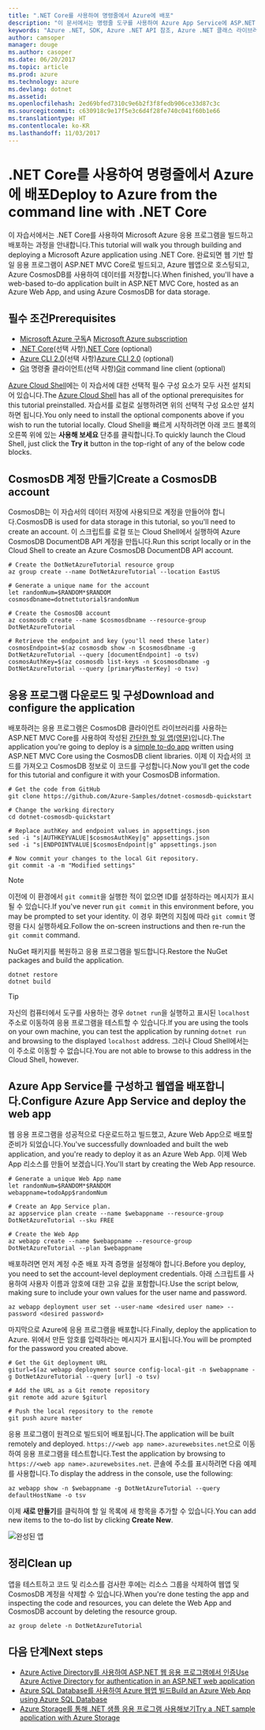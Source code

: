 ```yaml
---
title: ".NET Core를 사용하여 명령줄에서 Azure에 배포"
description: "이 문서에서는 명령줄 도구를 사용하여 Azure App Service에 ASP.NET Core 응용 프로그램을 배포하는 방법을 설명합니다."
keywords: "Azure .NET, SDK, Azure .NET API 참조, Azure .NET 클래스 라이브러리"
author: camsoper
manager: douge
ms.author: casoper
ms.date: 06/20/2017
ms.topic: article
ms.prod: azure
ms.technology: azure
ms.devlang: dotnet
ms.assetid: 
ms.openlocfilehash: 2ed69bfed7310c9e6b2f3f8fedb906ce33d87c3c
ms.sourcegitcommit: c630918c9e17f5e3c6d4f28fe740c041f60b1e66
ms.translationtype: HT
ms.contentlocale: ko-KR
ms.lasthandoff: 11/03/2017
---
```

# <a name="deploy-to-azure-from-the-command-line-with-net-core"></a><span data-ttu-id="139bf-104">.NET Core를 사용하여 명령줄에서 Azure에 배포</span><span class="sxs-lookup"><span data-stu-id="139bf-104">Deploy to Azure from the command line with .NET Core</span></span>

<span data-ttu-id="139bf-105">이 자습서에서는 .NET Core를 사용하여 Microsoft Azure 응용 프로그램을 빌드하고 배포하는 과정을 안내합니다.</span><span class="sxs-lookup"><span data-stu-id="139bf-105">This tutorial will walk you through building and deploying a Microsoft Azure application using .NET Core.</span></span>  <span data-ttu-id="139bf-106">완료되면 웹 기반 할 일 응용 프로그램이 ASP.NET MVC Core로 빌드되고, Azure 웹앱으로 호스팅되고, Azure CosmosDB를 사용하여 데이터를 저장합니다.</span><span class="sxs-lookup"><span data-stu-id="139bf-106">When finished, you'll have a web-based to-do application built in ASP.NET MVC Core, hosted as an Azure Web App, and using Azure CosmosDB for data storage.</span></span>

## <a name="prerequisites"></a><span data-ttu-id="139bf-107">필수 조건</span><span class="sxs-lookup"><span data-stu-id="139bf-107">Prerequisites</span></span>

* <span data-ttu-id="139bf-108">[Microsoft Azure 구독](https://azure.microsoft.com/free/)</span><span class="sxs-lookup"><span data-stu-id="139bf-108">A [Microsoft Azure subscription](https://azure.microsoft.com/free/)</span></span>
* <span data-ttu-id="139bf-109">[.NET Core](https://www.microsoft.com/net/download/core)(선택 사항)</span><span class="sxs-lookup"><span data-stu-id="139bf-109">[.NET Core](https://www.microsoft.com/net/download/core) (optional)</span></span>
* <span data-ttu-id="139bf-110">[Azure CLI 2.0](/cli/azure/install-az-cli2)(선택 사항)</span><span class="sxs-lookup"><span data-stu-id="139bf-110">[Azure CLI 2.0](/cli/azure/install-az-cli2) (optional)</span></span>
* <span data-ttu-id="139bf-111">[Git](https://www.git-scm.com/) 명령줄 클라이언트(선택 사항)</span><span class="sxs-lookup"><span data-stu-id="139bf-111">[Git](https://www.git-scm.com/) command line client (optional)</span></span>

<span data-ttu-id="139bf-112">[Azure Cloud Shell](/azure/cloud-shell/)에는 이 자습서에 대한 선택적 필수 구성 요소가 모두 사전 설치되어 있습니다.</span><span class="sxs-lookup"><span data-stu-id="139bf-112">The [Azure Cloud Shell](/azure/cloud-shell/) has all of the optional prerequisites for this tutorial preinstalled.</span></span>  <span data-ttu-id="139bf-113">자습서를 로컬로 실행하려면 위의 선택적 구성 요소만 설치하면 됩니다.</span><span class="sxs-lookup"><span data-stu-id="139bf-113">You only need to install the optional components above if you wish to run the tutorial locally.</span></span>  <span data-ttu-id="139bf-114">Cloud Shell을 빠르게 시작하려면 아래 코드 블록의 오른쪽 위에 있는 **사용해 보세요** 단추를 클릭합니다.</span><span class="sxs-lookup"><span data-stu-id="139bf-114">To quickly launch the Cloud Shell, just click the **Try it** button in the top-right of any of the below code blocks.</span></span>

## <a name="create-a-cosmosdb-account"></a><span data-ttu-id="139bf-115">CosmosDB 계정 만들기</span><span class="sxs-lookup"><span data-stu-id="139bf-115">Create a CosmosDB account</span></span>

<span data-ttu-id="139bf-116">CosmosDB는 이 자습서의 데이터 저장에 사용되므로 계정을 만들어야 합니다.</span><span class="sxs-lookup"><span data-stu-id="139bf-116">CosmosDB is used for data storage in this tutorial, so you'll need to create an account.</span></span>  <span data-ttu-id="139bf-117">이 스크립트를 로컬 또는 Cloud Shell에서 실행하여 Azure CosmosDB DocumentDB API 계정을 만듭니다.</span><span class="sxs-lookup"><span data-stu-id="139bf-117">Run this script locally or in the Cloud Shell to create an Azure CosmosDB DocumentDB API account.</span></span>

```azurecli-interactive
# Create the DotNetAzureTutorial resource group
az group create --name DotNetAzureTutorial --location EastUS

# Generate a unique name for the account
let randomNum=$RANDOM*$RANDOM
cosmosdbname=dotnettutorial$randomNum

# Create the CosmosDB account
az cosmosdb create --name $cosmosdbname --resource-group DotNetAzureTutorial

# Retrieve the endpoint and key (you'll need these later)
cosmosEndpoint=$(az cosmosdb show -n $cosmosdbname -g DotNetAzureTutorial --query [documentEndpoint] -o tsv)
cosmosAuthKey=$(az cosmosdb list-keys -n $cosmosdbname -g DotNetAzureTutorial --query [primaryMasterKey] -o tsv)

```

## <a name="download-and-configure-the-application"></a><span data-ttu-id="139bf-118">응용 프로그램 다운로드 및 구성</span><span class="sxs-lookup"><span data-stu-id="139bf-118">Download and configure the application</span></span>

<span data-ttu-id="139bf-119">배포하려는 응용 프로그램은 CosmosDB 클라이언트 라이브러리를 사용하는 ASP.NET MVC Core를 사용하여 작성된 [간단한 할 일 앱(영문)](https://github.com/Azure-Samples/dotnet-cosmosdb-quickstart/)입니다.</span><span class="sxs-lookup"><span data-stu-id="139bf-119">The application you're going to deploy is a [simple to-do app](https://github.com/Azure-Samples/dotnet-cosmosdb-quickstart/) written using ASP.NET MVC Core using the CosmosDB client libraries.</span></span>  <span data-ttu-id="139bf-120">이제 이 자습서의 코드를 가져오고 CosmosDB 정보로 이 코드를 구성합니다.</span><span class="sxs-lookup"><span data-stu-id="139bf-120">Now you'll get the code for this tutorial and configure it with your CosmosDB information.</span></span>

```azurecli-interactive
# Get the code from GitHub
git clone https://github.com/Azure-Samples/dotnet-cosmosdb-quickstart

# Change the working directory
cd dotnet-cosmosdb-quickstart

# Replace authKey and endpoint values in appsettings.json
sed -i "s|AUTHKEYVALUE|$cosmosAuthKey|g" appsettings.json
sed -i "s|ENDPOINTVALUE|$cosmosEndpoint|g" appsettings.json

# Now commit your changes to the local Git repository.
git commit -a -m "Modified settings"

```

> [!NOTE]
> <span data-ttu-id="139bf-121">이전에 이 환경에서 `git commit`을 실행한 적이 없으면 ID를 설정하라는 메시지가 표시될 수 있습니다.</span><span class="sxs-lookup"><span data-stu-id="139bf-121">If you've never run `git commit` in this environment before, you may be prompted to set your identity.</span></span> <span data-ttu-id="139bf-122">이 경우 화면의 지침에 따라 `git commit` 명령을 다시 실행하세요.</span><span class="sxs-lookup"><span data-stu-id="139bf-122">Follow the on-screen instructions and then re-run the `git commit` command.</span></span>

<span data-ttu-id="139bf-123">NuGet 패키지를 복원하고 응용 프로그램을 빌드합니다.</span><span class="sxs-lookup"><span data-stu-id="139bf-123">Restore the NuGet packages and build the application.</span></span>

```azurecli-interactive
dotnet restore
dotnet build
```

> [!TIP]
> <span data-ttu-id="139bf-124">자신의 컴퓨터에서 도구를 사용하는 경우 `dotnet run`을 실행하고 표시된 `localhost` 주소로 이동하여 응용 프로그램을 테스트할 수 있습니다.</span><span class="sxs-lookup"><span data-stu-id="139bf-124">If you are using the tools on your own machine, you can test the application by running `dotnet run` and browsing to the displayed `localhost` address.</span></span>  <span data-ttu-id="139bf-125">그러나 Cloud Shell에서는 이 주소로 이동할 수 없습니다.</span><span class="sxs-lookup"><span data-stu-id="139bf-125">You are not able to browse to this address in the Cloud Shell, however.</span></span>  

## <a name="configure-azure-app-service-and-deploy-the-web-app"></a><span data-ttu-id="139bf-126">Azure App Service를 구성하고 웹앱을 배포합니다.</span><span class="sxs-lookup"><span data-stu-id="139bf-126">Configure Azure App Service and deploy the web app</span></span>

<span data-ttu-id="139bf-127">웹 응용 프로그램을 성공적으로 다운로드하고 빌드했고, Azure Web App으로 배포할 준비가 되었습니다.</span><span class="sxs-lookup"><span data-stu-id="139bf-127">You've successfully downloaded and built the web application, and you're ready to deploy it as an Azure Web App.</span></span>  <span data-ttu-id="139bf-128">이제 Web App 리소스를 만들어 보겠습니다.</span><span class="sxs-lookup"><span data-stu-id="139bf-128">You'll start by creating the Web App resource.</span></span>

```azurecli-interactive
# Generate a unique Web App name
let randomNum=$RANDOM*$RANDOM
webappname=todoApp$randomNum

# Create an App Service plan.
az appservice plan create --name $webappname --resource-group DotNetAzureTutorial --sku FREE

# Create the Web App
az webapp create --name $webappname --resource-group DotNetAzureTutorial --plan $webappname

```

<span data-ttu-id="139bf-129">배포하려면 먼저 계정 수준 배포 자격 증명을 설정해야 합니다.</span><span class="sxs-lookup"><span data-stu-id="139bf-129">Before you deploy, you need to set the account-level deployment credentials.</span></span>  <span data-ttu-id="139bf-130">아래 스크립트를 사용하여 사용자 이름과 암호에 대한 고유 값을 포함합니다.</span><span class="sxs-lookup"><span data-stu-id="139bf-130">Use the script below, making sure to include your own values for the user name and password.</span></span>

```azurecli-interactive
az webapp deployment user set --user-name <desired user name> --password <desired password>
```

<span data-ttu-id="139bf-131">마지막으로 Azure에 응용 프로그램을 배포합니다.</span><span class="sxs-lookup"><span data-stu-id="139bf-131">Finally, deploy the application to Azure.</span></span>  <span data-ttu-id="139bf-132">위에서 만든 암호를 입력하라는 메시지가 표시됩니다.</span><span class="sxs-lookup"><span data-stu-id="139bf-132">You will be prompted for the password you created above.</span></span>

```azurecli-interactive
# Get the Git deployment URL
giturl=$(az webapp deployment source config-local-git -n $webappname -g DotNetAzureTutorial --query [url] -o tsv)

# Add the URL as a Git remote repository
git remote add azure $giturl

# Push the local repository to the remote
git push azure master
```

<span data-ttu-id="139bf-133">응용 프로그램이 원격으로 빌드되어 배포됩니다.</span><span class="sxs-lookup"><span data-stu-id="139bf-133">The application will be built remotely and deployed.</span></span>  <span data-ttu-id="139bf-134">`https://<web app name>.azurewebsites.net`으로 이동하여 응용 프로그램을 테스트합니다.</span><span class="sxs-lookup"><span data-stu-id="139bf-134">Test the application by browsing to `https://<web app name>.azurewebsites.net`.</span></span>  <span data-ttu-id="139bf-135">콘솔에 주소를 표시하려면 다음 예제를 사용합니다.</span><span class="sxs-lookup"><span data-stu-id="139bf-135">To display the address in the console, use the following:</span></span>

```azurecli-interactive
az webapp show -n $webappname -g DotNetAzureTutorial --query defaultHostName -o tsv
```

<span data-ttu-id="139bf-136">이제 **새로 만들기**를 클릭하여 할 일 목록에 새 항목을 추가할 수 있습니다.</span><span class="sxs-lookup"><span data-stu-id="139bf-136">You can add new items to the to-do list by clicking **Create New**.</span></span>

![완성된 앱](./media/dotnet-quickstart/todo.png)

## <a name="clean-up"></a><span data-ttu-id="139bf-138">정리</span><span class="sxs-lookup"><span data-stu-id="139bf-138">Clean up</span></span>

<span data-ttu-id="139bf-139">앱을 테스트하고 코드 및 리소스를 검사한 후에는 리소스 그룹을 삭제하여 웹앱 및 CosmosDB 계정을 삭제할 수 있습니다.</span><span class="sxs-lookup"><span data-stu-id="139bf-139">When you're done testing the app and inspecting the code and resources, you can delete the Web App and CosmosDB account by deleting the resource group.</span></span>

```azurecli-interactive
az group delete -n DotNetAzureTutorial
```

## <a name="next-steps"></a><span data-ttu-id="139bf-140">다음 단계</span><span class="sxs-lookup"><span data-stu-id="139bf-140">Next steps</span></span>

* [<span data-ttu-id="139bf-141">Azure Active Directory를 사용하여 ASP.NET 웹 응용 프로그램에서 인증</span><span class="sxs-lookup"><span data-stu-id="139bf-141">Use Azure Active Directory for authentication in an ASP.NET web application</span></span>](/azure/active-directory/develop/active-directory-devquickstarts-webapp-dotnet)
* [<span data-ttu-id="139bf-142">Azure SQL Database를 사용하여 Azure 웹앱 빌드</span><span class="sxs-lookup"><span data-stu-id="139bf-142">Build an Azure Web App using Azure SQL Database</span></span>](/azure/app-service-web/web-sites-dotnet-get-started)
* [<span data-ttu-id="139bf-143">Azure Storage를 통해 .NET 샘플 응용 프로그램 사용해보기</span><span class="sxs-lookup"><span data-stu-id="139bf-143">Try a .NET sample application with Azure Storage</span></span>](/azure/storage/storage-samples-dotnet)


